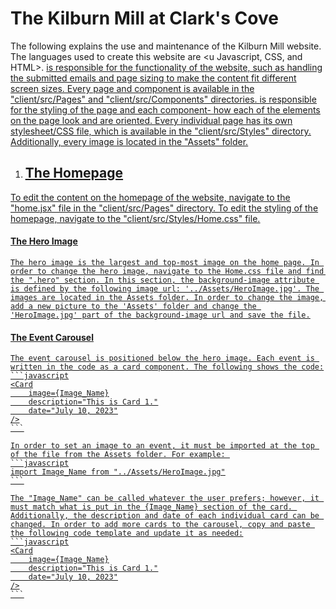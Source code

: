 # The Kilburn Mill at Clark's Cove
The following explains the use and maintenance of the Kilburn Mill website.
The languages used to create this website are <u Javascript, CSS, and HTML>. <u Javascript> is responsible for the functionality of the website, such as handling the submitted emails and page sizing to make the content fit different screen sizes. Every page and component is available in the "client/src/Pages" and "client/src/Components" directories. <u CSS> is responsible for the styling of the page and each component- how each of the elements on the page look and are oriented. Every individual page has its own stylesheet/CSS file, which is available in the "client/src/Styles" directory. Additionally, every image is located in the "Assets" folder. 

1. ## The Homepage
To edit the content on the homepage of the website, navigate to the "home.jsx" file in the "client/src/Pages" directory. To edit the styling of the homepage, navigate to the "client/src/Styles/Home.css" file. 

 #### The Hero Image 
    The hero image is the largest and top-most image on the home page. In order to change the hero image, navigate to the Home.css file and find the ".hero" section. In this section, the background-image attribute is defined by the following image url: '../Assets/HeroImage.jpg'. The images are located in the Assets folder. In order to change the image, add a new picture to the 'Assets' folder and change the 'HeroImage.jpg' part of the background-image url and save the file.

 #### The Event Carousel
    The event carousel is positioned below the hero image. Each event is written in the code as a card component. The following shows the code:
    ```javascript
    <Card
        image={Image_Name}
        description="This is Card 1."
        date="July 10, 2023"
    />
    ```

    In order to set an image to an event, it must be imported at the top of the file from the Assets folder. For example: 
    ```javascript
    import Image_Name from "../Assets/HeroImage.jpg"
    ```

    The "Image_Name" can be called whatever the user prefers; however, it must match what is put in the {Image_Name} section of the card. Additionally, the description and date of each individual card can be changed. In order to add more cards to the carousel, copy and paste the following code template and update it as needed:
    ```javascript
    <Card
        image={Image_Name}
        description="This is Card 1."
        date="July 10, 2023"
    />
    ```
    